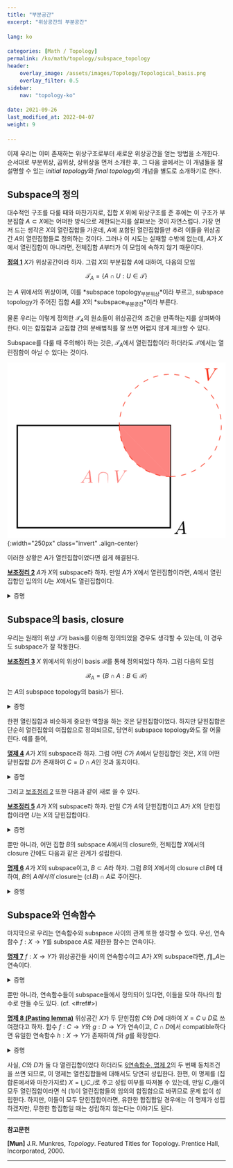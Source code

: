 ```yaml
---
title: "부분공간"
excerpt: "위상공간의 부분공간"

lang: ko

categories: [Math / Topology]
permalink: /ko/math/topology/subspace_topology
header:
    overlay_image: /assets/images/Topology/Topological_basis.png
    overlay_filter: 0.5
sidebar: 
    nav: "topology-ko"

date: 2021-09-26
last_modified_at: 2022-04-07
weight: 9
    
---
```


이제 우리는 이미 존재하는 위상구조로부터 새로운 위상공간을 얻는 방법을 소개한다. 순서대로 부분위상, 곱위상, 상위상을 먼저 소개한 후, 그 다음 글에서는 이 개념들을 잘 설명할 수 있는 *initial topology*와 *final topology*의 개념을 별도로 소개하기로 한다.

## Subspace의 정의

대수적인 구조를 다룰 때와 마찬가지로, 집합 $X$ 위에 위상구조를 준 후에는 이 구조가 부분집합 $A\subset X$에는 어떠한 방식으로 제한되는지를 살펴보는 것이 자연스럽다. 가장 먼저 드는 생각은 $X$의 열린집합들 가운데, $A$에 포함된 열린집합들만 추려 이들을 위상공간 $A$의 열린집합들로 정의하는 것이다. 그러나 이 시도는 실패할 수밖에 없는데, $A$가 $X$에서 열린집합이 아니라면, 전체집합 $A$부터가 이 모임에 속하지 않기 때문이다. 

<div class="definition" markdown="1">

<ins id="df1">**정의 1**</ins>  $X$가 위상공간이라 하자. 그럼 $X$의 부분집합 $A$에 대하여, 다음의 모임

$$\mathcal{T}_A=\left\{A\cap U:U\in\mathcal{T}\right\}$$

는 $A$ 위에서의 위상이며, 이를 *subspace topology<sub>부분위상</sub>*이라 부르고, subspace topology가 주어진 집합 $A$를 $X$의 *subspace<sub>부분공간</sub>*이라 부른다.

</div>

물론 우리는 이렇게 정의한 $\mathcal{T}_A$의 원소들이 위상공간의 조건을 만족하는지를 살펴봐야 한다. 이는 합집합과 교집합 간의 분배법칙를 잘 쓰면 어렵지 않게 체크할 수 있다. 

Subspace를 다룰 때 주의해야 하는 것은, $\mathcal{T}_A$에서 열린집합이라 하더라도 $\mathcal{T}$에서는 열린집합이 아닐 수 있다는 것이다.

![open_in_subspace_but_not_in_whole](/assets/images/Topology/Constructing_topologies-1.png){:width="250px"  class="invert" .align-center}

이러한 상황은 $A$가 열린집합이었다면 쉽게 해결된다.

<div class="proposition" markdown="1">

<ins id="lem2" markdown="1">**보조정리 2**</ins> $A$가 $X$의 subspace라 하자. 만일 $A$가 $X$에서 열린집합이라면, $A$에서 열린집합인 임의의 $U$는 $X$에서도 열린집합이다.

</div>
<details class="proof" markdown="1">
<summary>증명</summary>

거의 자명하다. $U$가 $A$의 열린 부분집합이라면, 어떤 열린집합 $V\subset X$가 존재하여 $U=A\cap V$인데, $A$도 열린집합이므로 $A\cap V=U$도 ($X$에서) 열린집합이다.

</details>

## Subspace의 basis, closure

우리는 원래의 위상 $\mathcal{T}$가 basis를 이용해 정의되었을 경우도 생각할 수 있는데, 이 경우도 subspace가 잘 작동한다.

<div class="proposition" markdown="1">

<ins id="lem3">**보조정리 3**</ins> $X$ 위에서의 위상이 basis $\mathcal{B}$를 통해 정의되었다 하자. 그럼 다음의 모임
  
$$\mathcal{B}_A=\left\{B\cap A:B\in\mathcal{B}\right\}$$

는 $A$의 subspace topology의 basis가 된다.

</div>
<details class="proof" markdown="1">
<summary>증명</summary>

$A$의 임의의 열린집합을 고르자. 그럼 어떤 $X$의 열린집합 $U$에 대하여 이 집합은 $U\cap A$로 쓸 수 있다. 이제 임의의 $x\in U\cap A$에 대하여, $x\in U$이므로 어떠한 $B\in\mathcal{B}$가 존재하여 $x\in B\subset U$이다. 이제 $x\in B\cap A\subset U\cap A$이므로, $\mathcal{B}_A$는 basis의 조건을 만족하고, 따라서 $\mathcal{T}_A$의 basis가 된다.

</details>

한편 열린집합과 비슷하게 중요한 역할을 하는 것은 닫힌집합이었다. 하지만 닫힌집합은 단순히 열린집합의 여집합으로 정의되므로, 당연히 subspace topology와도 잘 어울린다. 예를 들어, 

<div class="proposition" markdown="1">

<ins id="pp4">**명제 4**</ins> $A$가 $X$의 subspace라 하자. 그럼 어떤 $C$가 $A$에서 닫힌집합인 것은, $X$의 어떤 닫힌집합 $D$가 존재하여 $C=D\cap A$인 것과 동치이다.    

</div>
<details class="proof" markdown="1">
<summary>증명</summary>

우선 $C$가 $A$에서 닫힌집합이라 하자. 즉, $A\setminus C$는 $C$에서 열린집합이다. 그럼 $A$의 subspace topology의 정의에 의하여, $X$의 어떠한 열린집합 $V$가 존재하여 $A\setminus C=A\cap V$이다. 이제, 닫힌집합 $V^c$를 생각하면

$$A\cap V^c=A\setminus (A\cap V)=A\setminus(A\setminus C)=C$$

이므로 한쪽 방향이 성립하고, 나머지 한 쪽 방향은 이 논증을 거꾸로 뒤집으면 된다. 
</details>

그리고 [보조정리 2](#lem2) 또한 다음과 같이 새로 쓸 수 있다.

<div class="proposition" markdown="1">

<ins id="lem5">**보조정리 5**</ins> $A$가 $X$의 subspace라 하자. 만일 $C$가 $A$의 닫힌집합이고 $A$가 $X$의 닫힌집합이라면 $U$는 $X$의 닫힌집합이다.  

</div>
<details class="proof" markdown="1">
<summary>증명</summary>

[보조정리 2](#lem2)의 증명과 토씨 하나 안 틀리고 똑같다. $C$가 $A$의 닫힌집합이므로, 어떤 닫힌집합 $D\subset X$가 존재하여 $C=D\cap A$인데, $A$도 닫힌집합이므로 $D\cap A=C$도 ($X$에서) 닫힌집합이다.

</details>

뿐만 아니라, 어떤 집합 $B$의 subspace $A$에서의 closure와, 전체집합 $X$에서의 closure 간에도 다음과 같은 관계가 성립한다. 

<div class="proposition" markdown="1">

<ins id="pp6">**명제 6**</ins> $A$가 $X$의 subspace이고, $B\subset A$라 하자. 그럼 $B$의 $X$에서의 closure $\operatorname{cl}B$에 대하여, $B$의 *$A$에서의* closure는 $(\operatorname{cl}B)\cap A$로 주어진다.

</div>
<details class="proof" markdown="1">
<summary>증명</summary>

우선, $B\subset\operatorname{cl}B$이고, $B\subset A$이므로 $B\subset(\operatorname{cl}B)\cap A$가 성립하고, 앞선 명제에 의해 이 집합은 $A$에서의 닫힌집합이다. 따라서, 이 집합이 $B$를 포함하는 임의의 ($A$에서의) 닫힌집합에 포함된다는 것만 보이면 closure의 정의로부터 원하는 결론을 얻는다.  

$C$가 $B$를 포함하는 $A$의 닫힌집합이라 하자. 그럼 어떠한 $X$의 닫힌집합 $D$가 존재하여 $C=D\cap A$이다. 그런데, $B\subset C\subset D$이므로, $D$는 $B$를 포함하는 닫힌집합이고 $\operatorname{cl}B$ 또한 포함한다. 그러므로 

$$C=D\cap A\supset(\operatorname{cl}B)\cap A$$

이고, 따라서 원하는 결론을 얻는다.  

</details>

## Subspace와 연속함수

마지막으로 우리는 연속함수와 subspace 사이의 관계 또한 생각할 수 있다. 우선, 연속함수 $f:X\rightarrow Y$를 subspace $A$로 제한한 함수는 연속이다.

<div class="proposition" markdown="1">

<ins id="pp7">**명제 7**</ins> $f:X\rightarrow Y$가 위상공간들 사이의 연속함수이고 $A$가 $X$의 subspace라면, $f\|\_A$는 연속이다.

</div>
<details class="proof" markdown="1">
<summary>증명</summary>

정의로부터 거의 자명하다. $Y$의 임의의 열린집합 $V$에 대하여, $(f\|\_A)^{-1}(V)$가 열린집합이면 되는데, 이는

$$(f|_A)^{-1}(V)=f^{-1}(V)\cap A$$

이고, $f^{-1}(V)$는 $f$의 연속성에 의해 열린집합이므로, $(f\|\_A)^{-1}(V)$도 $A$의 열린집합이고 따라서 $f\|\_A$는 연속함수이다.

</details>

뿐만 아니라, 연속함수들이 subspace들에서 정의되어 있다면, 이들을 모아 하나의 함수로 만들 수도 있다. (cf. <#ref#>)

<div class="proposition" markdown="1">

<ins id="pp8">**명제 8 (Pasting lemma)**</ins> 위상공간 $X$가 두 닫힌집합 $C$와 $D$에 대하여 $X=C\cup D$로 쓰여졌다고 하자. 함수 $f:C\rightarrow Y$와 $g:D\rightarrow Y$가 연속이고, $C\cap D$에서 compatible하다면 유일한 연속함수 $h:X\rightarrow Y$가 존재하여 $f$와 $g$를 확장한다.

</div>
<details class="proof" markdown="1">
<summary>증명</summary>

앞서 언급한 집합론에서의 명제에 의해, 이러한 함수가 유일하게 존재한다는 것이 잘 보장되어 있다. 따라서, 연속성만 보이면 충분하다. $Y$의 임의의 닫힌집합 $C'$에 대하여, $h^{-1}(C')$가 항상 닫힌집합임을 보이자. ([§연속함수, 명제 2](/ko/math/topology/basic_definition_4#pp2)의 세 번째 동치조건) 

$$h^{-1}(C')\cap C=(h|_C)^{-1}(C')=f^{-1}(C'),\quad h^{-1}(C')\cap D=(h|_D)^{-1}(C')=g^{-1}(C')$$

이므로 이 두 집합은 각각 $C$와 $D$에서 닫힌집합들이다. 그런데, $C$와 $D$는 모두 닫힌집합들이므로, 이 두 집합은 $X=C\cup D$에서 닫힌집합이기도 하고 ([보조정리 5](#lem5)) 따라서

$$h^{-1}(C')=h^{-1}(C')\cap X=h^{-1}(C')\cap(C\cup D)=(h^{-1}(C')\cap C)\cup h^{-1}(C')\cap D)\tag{1}$$

는 두 닫힌집합의 합집합이므로 닫힌집합이다. 

</details>

사실, $C$와 $D$가 둘 다 열린집합이었다 하더라도 [§연속함수, 명제 2](/ko/math/topology/basic_definition_4#pp2)의 두 번째 동치조건을 쓰면 되므로, 이 명제는 열린집합들에 대해서도 당연히 성립한다. 한편, 이 명제를 (집합론에서와 마찬가지로) $X=\bigcup C\_i$로 주고 성립 여부를 따져볼 수 있는데, 만일 $C\_i$들이 모두 열린집합이라면 식 (1)이 열린집합들의 임의의 합집합으로 바뀌므로 문제 없이 성립한다. 하지만, 이들이 모두 닫힌집합이라면, 유한한 합집합일 경우에는 이 명제가 성립하겠지만, 무한한 합집합일 때는 성립하지 않는다는 이야기도 된다.  



---

**참고문헌**

**[Mun]** J.R. Munkres, <i>Topology</i>. Featured Titles for Topology. Prentice Hall, Incorporated, 2000.

---
